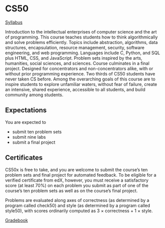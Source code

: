 # CS50

[Syllabus](https://cs50.harvard.edu/x/2023/syllabus/)

Introduction to the intellectual enterprises of computer science and the art of programming. This course teaches students how to think algorithmically and solve problems efficiently. Topics include abstraction, algorithms, data structures, encapsulation, resource management, security, software engineering, and web programming. Languages include C, Python, and SQL plus HTML, CSS, and JavaScript. Problem sets inspired by the arts, humanities, social sciences, and sciences. Course culminates in a final project. Designed for concentrators and non-concentrators alike, with or without prior programming experience. Two thirds of CS50 students have never taken CS before. Among the overarching goals of this course are to inspire students to explore unfamiliar waters, without fear of failure, create an intensive, shared experience, accessible to all students, and build community among students.

## Expectations

You are expected to

- submit ten problem sets
- submit nine labs
- submit a final project

## Certificates
CS50x is free to take, and you are welcome to submit the course’s ten problem sets and final project for automated feedback. To be eligible for a verified certificate from edX, however, you must receive a satisfactory score (at least 70%) on each problem you submit as part of one of the course’s ten problem sets as well as on the course’s final project.

Problems are evaluated along axes of correctness (as determined by a program called check50) and style (as determined by a program called style50), with scores ordinarily computed as 3 × correctness + 1 × style.

[Gradebook](https://cs50.me/cs50x)
